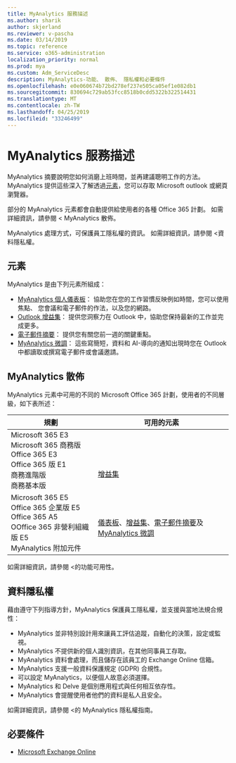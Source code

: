 ```yaml
---
title: MyAnalytics 服務描述
ms.author: sharik
author: skjerland
ms.reviewer: v-pascha
ms.date: 03/14/2019
ms.topic: reference
ms.service: o365-administration
localization_priority: normal
ms.prod: mya
ms.custom: Adm_ServiceDesc
description: MyAnalytics-功能、 散佈、 隱私權和必要條件
ms.openlocfilehash: e0e060674b72bd278ef237e505ca05ef1e082db1
ms.sourcegitcommit: 830694c729ab53fcc8518b0cdd5322b322514431
ms.translationtype: MT
ms.contentlocale: zh-TW
ms.lasthandoff: 04/25/2019
ms.locfileid: "33246499"
---
```

# <a name="myanalytics-service-description"></a>MyAnalytics 服務描述

MyAnalytics 摘要說明您如何消磨上班時間，並再建議聰明工作的方法。 MyAnalytics 提供這些深入了解透過[元素](#elements)，您可以存取 Microsoft outlook 或網頁瀏覽器。

部分的 MyAnalytics 元素都會自動提供給使用者的各種 Office 365 計劃。 如需詳細資訊，請參閱 < <b0>MyAnalytics 散佈</b0>。  

MyAnalytics 處理方式，可保護員工隱私權的資訊。 如需詳細資訊，請參閱 <<c0>資料隱私權。

## <a name="elements"></a>元素

MyAnalytics 是由下列元素所組成：

* [MyAnalytics 個人儀表板](https://docs.microsoft.com/workplace-analytics/myanalytics/use/dashboard)： 協助您在您的工作習慣反映例如時間，您可以使用焦點、 您會議和電子郵件的作法，以及您的網路。
* [Outlook 增益集](https://docs.microsoft.com/workplace-analytics/myanalytics/use/add-in)： 提供您洞察力在 Outlook 中，協助您保持最新的工作並完成更多。
* [電子郵件摘要](https://docs.microsoft.com/workplace-analytics/myanalytics/use/email-digest)： 提供您有關您前一週的關鍵重點。
* [MyAnalytics 微調](https://docs.microsoft.com/workplace-analytics/myanalytics/use/mya-notifications)： 這些寫簡短，資料和 AI-導向的通知出現時您在 Outlook 中都讀取或撰寫電子郵件或會議邀請。

## <a name="myanalytics-distributions"></a>MyAnalytics 散佈

MyAnalytics 元素中可用的不同的 Microsoft Office 365 計劃，使用者的不同層級，如下表所述：

| 規劃 | 可用的元素 |
| --- | --- |
| Microsoft 365 E3</br>Microsoft 365 商務版</br>Office 365 E3</br>Office 365 版 E1</br>商務進階版</br>商務基本版 | </br></br></br>[增益集](https://docs.microsoft.com/en-us/workplace-analytics/myanalytics/use/add-in) |
| Microsoft 365 E5</br>Office 365 企業版 E5</br>Office 365 A5</br>OOffice 365 非營利組織版 E5</br>MyAnalytics 附加元件 | </br>[儀表板](https://docs.microsoft.com/en-us/workplace-analytics/myanalytics/use/dashboard)、[增益集](https://docs.microsoft.com/en-us/workplace-analytics/myanalytics/use/add-in)、[電子郵件摘要](https://docs.microsoft.com/en-us/workplace-analytics/myanalytics/use/email-digest)及[MyAnalytics 微調](https://docs.microsoft.com/en-us/workplace-analytics/myanalytics/use/mya-notifications) |

如需詳細資訊，請參閱 <<c0>的功能可用性。

## <a name="data-privacy"></a>資料隱私權

藉由遵守下列指導方針，MyAnalytics 保護員工隱私權，並支援與當地法規合規性：

* MyAnalytics 並非特別設計用來讓員工評估追蹤，自動化的決策，設定或監視。
* MyAnalytics 不提供新的個人識別資訊，在其他同事員工存取。
* MyAnalytics 資料會處理，而且儲存在該員工的 Exchange Online 信箱。
* MyAnalytics 支援一般資料保護規定 (GDPR) 合規性。
* 可以設定 MyAnalytics，以便個人故意必須選擇。
* MyAnalytics 和 Delve 是個別應用程式與任何相互依存性。
* MyAnalytics 會提醒使用者他們的資料是私人且安全。

如需詳細資訊，請參閱 <<c0>的 MyAnalytics 隱私權指南。

## <a name="prerequisites"></a>必要條件

* [Microsoft Exchange Online](https://docs.microsoft.com/office365/servicedescriptions/exchange-online-service-description/exchange-online-service-description)
